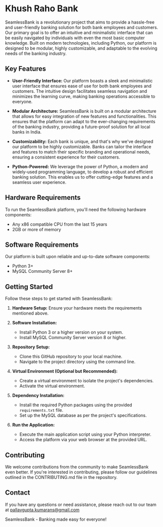 # Khush Raho Bank

SeamlessBank is a revolutionary project that aims to provide a hassle-free and user-friendly banking solution for both bank employees and customers. Our primary goal is to offer an intuitive and minimalistic interface that can be easily navigated by individuals with even the most basic computer knowledge. Built on modern technologies, including Python, our platform is designed to be modular, highly customizable, and adaptable to the evolving needs of the banking industry.

## Key Features

- **User-Friendly Interface:** Our platform boasts a sleek and minimalistic user interface that ensures ease of use for both bank employees and customers. The intuitive design facilitates seamless navigation and minimizes the learning curve, making banking operations accessible to everyone.

- **Modular Architecture:** SeamlessBank is built on a modular architecture that allows for easy integration of new features and functionalities. This ensures that the platform can adapt to the ever-changing requirements of the banking industry, providing a future-proof solution for all local banks in India.

- **Customizability:** Each bank is unique, and that's why we've designed our platform to be highly customizable. Banks can tailor the interface and features to match their specific branding and operational needs, ensuring a consistent experience for their customers.

- **Python-Powered:** We leverage the power of Python, a modern and widely-used programming language, to develop a robust and efficient banking solution. This enables us to offer cutting-edge features and a seamless user experience.

## Hardware Requirements

To run the SeamlessBank platform, you'll need the following hardware components:

- Any x86 compatible CPU from the last 15 years
- 2GB or more of memory

## Software Requirements

Our platform is built upon reliable and up-to-date software components:

- Python 3+
- MySQL Community Server 8+

## Getting Started

Follow these steps to get started with SeamlessBank:

1. **Hardware Setup:** Ensure your hardware meets the requirements mentioned above.

2. **Software Installation:**

   - Install Python 3 or a higher version on your system.
   - Install MySQL Community Server version 8 or higher.

3. **Repository Setup:**

   - Clone this GitHub repository to your local machine.
   - Navigate to the project directory using the command line.

4. **Virtual Environment (Optional but Recommended):**

   - Create a virtual environment to isolate the project's dependencies.
   - Activate the virtual environment.

5. **Dependency Installation:**

   - Install the required Python packages using the provided `requirements.txt` file.
   - Set up the MySQL database as per the project's specifications.

6. **Run the Application:**

   - Execute the main application script using your Python interpreter.
   - Access the platform via your web browser at the provided URL.

## Contributing

We welcome contributions from the community to make SeamlessBank even better. If you're interested in contributing, please follow our guidelines outlined in the CONTRIBUTING.md file in the repository.

## Contact

If you have any questions or need assistance, please reach out to our team at pallavgupta.kumarans@gmail.com

SeamlessBank - Banking made easy for everyone!

